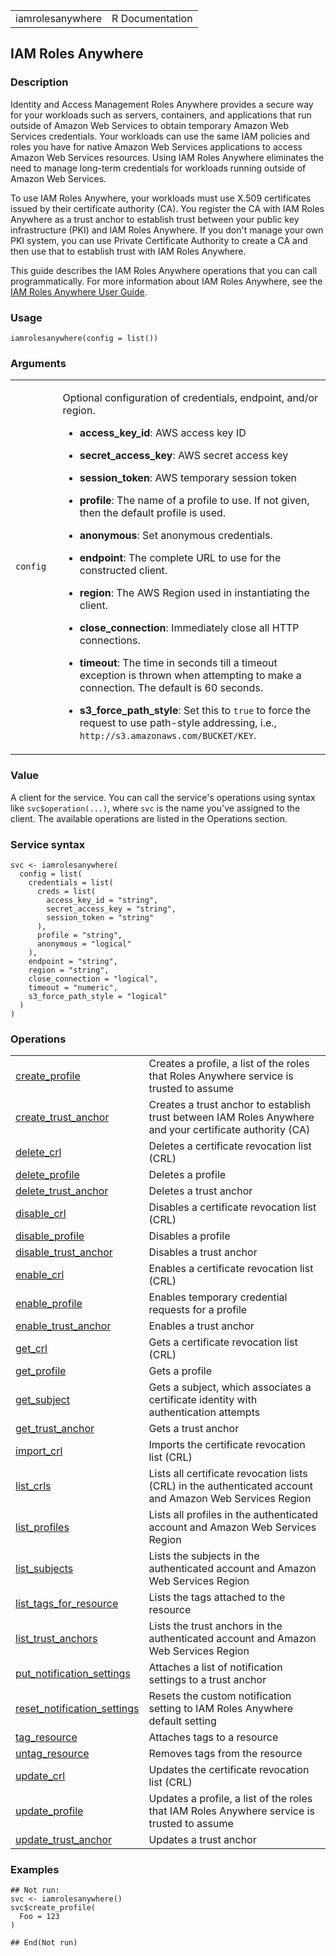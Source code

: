 <table style="width: 100%;">
<tbody>
<tr class="odd">
<td>iamrolesanywhere</td>
<td style="text-align: right;">R Documentation</td>
</tr>
</tbody>
</table>

## IAM Roles Anywhere

### Description

Identity and Access Management Roles Anywhere provides a secure way for
your workloads such as servers, containers, and applications that run
outside of Amazon Web Services to obtain temporary Amazon Web Services
credentials. Your workloads can use the same IAM policies and roles you
have for native Amazon Web Services applications to access Amazon Web
Services resources. Using IAM Roles Anywhere eliminates the need to
manage long-term credentials for workloads running outside of Amazon Web
Services.

To use IAM Roles Anywhere, your workloads must use X.509 certificates
issued by their certificate authority (CA). You register the CA with IAM
Roles Anywhere as a trust anchor to establish trust between your public
key infrastructure (PKI) and IAM Roles Anywhere. If you don't manage
your own PKI system, you can use Private Certificate Authority to create
a CA and then use that to establish trust with IAM Roles Anywhere.

This guide describes the IAM Roles Anywhere operations that you can call
programmatically. For more information about IAM Roles Anywhere, see the
[IAM Roles Anywhere User
Guide](https://docs.aws.amazon.com/rolesanywhere/latest/userguide/introduction.html).

### Usage

    iamrolesanywhere(config = list())

### Arguments

<table>
<colgroup>
<col style="width: 15%" />
<col style="width: 85%" />
</colgroup>
<tbody>
<tr class="odd">
<td><code id="iamrolesanywhere_:_config">config</code></td>
<td><p>Optional configuration of credentials, endpoint, and/or
region.</p>
<ul>
<li><p><strong>access_key_id</strong>: AWS access key ID</p></li>
<li><p><strong>secret_access_key</strong>: AWS secret access
key</p></li>
<li><p><strong>session_token</strong>: AWS temporary session
token</p></li>
<li><p><strong>profile</strong>: The name of a profile to use. If not
given, then the default profile is used.</p></li>
<li><p><strong>anonymous</strong>: Set anonymous credentials.</p></li>
<li><p><strong>endpoint</strong>: The complete URL to use for the
constructed client.</p></li>
<li><p><strong>region</strong>: The AWS Region used in instantiating the
client.</p></li>
<li><p><strong>close_connection</strong>: Immediately close all HTTP
connections.</p></li>
<li><p><strong>timeout</strong>: The time in seconds till a timeout
exception is thrown when attempting to make a connection. The default is
60 seconds.</p></li>
<li><p><strong>s3_force_path_style</strong>: Set this to
<code>true</code> to force the request to use path-style addressing,
i.e., <code
style="white-space: pre;">⁠http://s3.amazonaws.com/BUCKET/KEY⁠</code>.</p></li>
</ul></td>
</tr>
</tbody>
</table>

### Value

A client for the service. You can call the service's operations using
syntax like `svc$operation(...)`, where `svc` is the name you've
assigned to the client. The available operations are listed in the
Operations section.

### Service syntax

    svc <- iamrolesanywhere(
      config = list(
        credentials = list(
          creds = list(
            access_key_id = "string",
            secret_access_key = "string",
            session_token = "string"
          ),
          profile = "string",
          anonymous = "logical"
        ),
        endpoint = "string",
        region = "string",
        close_connection = "logical",
        timeout = "numeric",
        s3_force_path_style = "logical"
      )
    )

### Operations

<table>
<tbody>
<tr class="odd">
<td style="text-align: left;"><a href="../iamrolesanywhere_create_profile/"> create_profile </a></td>
<td style="text-align: left;">Creates a profile, a list of the roles
that Roles Anywhere service is trusted to assume</td>
</tr>
<tr class="even">
<td style="text-align: left;"><a href="../iamrolesanywhere_create_trust_anchor/"> create_trust_anchor </a></td>
<td style="text-align: left;">Creates a trust anchor to establish trust
between IAM Roles Anywhere and your certificate authority (CA)</td>
</tr>
<tr class="odd">
<td style="text-align: left;"><a href="../iamrolesanywhere_delete_crl/"> delete_crl </a></td>
<td style="text-align: left;">Deletes a certificate revocation list
(CRL)</td>
</tr>
<tr class="even">
<td style="text-align: left;"><a href="../iamrolesanywhere_delete_profile/"> delete_profile </a></td>
<td style="text-align: left;">Deletes a profile</td>
</tr>
<tr class="odd">
<td style="text-align: left;"><a href="../iamrolesanywhere_delete_trust_anchor/"> delete_trust_anchor </a></td>
<td style="text-align: left;">Deletes a trust anchor</td>
</tr>
<tr class="even">
<td style="text-align: left;"><a href="../iamrolesanywhere_disable_crl/"> disable_crl </a></td>
<td style="text-align: left;">Disables a certificate revocation list
(CRL)</td>
</tr>
<tr class="odd">
<td style="text-align: left;"><a href="../iamrolesanywhere_disable_profile/"> disable_profile </a></td>
<td style="text-align: left;">Disables a profile</td>
</tr>
<tr class="even">
<td style="text-align: left;"><a href="../iamrolesanywhere_disable_trust_anchor/"> disable_trust_anchor </a></td>
<td style="text-align: left;">Disables a trust anchor</td>
</tr>
<tr class="odd">
<td style="text-align: left;"><a href="../iamrolesanywhere_enable_crl/"> enable_crl </a></td>
<td style="text-align: left;">Enables a certificate revocation list
(CRL)</td>
</tr>
<tr class="even">
<td style="text-align: left;"><a href="../iamrolesanywhere_enable_profile/"> enable_profile </a></td>
<td style="text-align: left;">Enables temporary credential requests for
a profile</td>
</tr>
<tr class="odd">
<td style="text-align: left;"><a href="../iamrolesanywhere_enable_trust_anchor/"> enable_trust_anchor </a></td>
<td style="text-align: left;">Enables a trust anchor</td>
</tr>
<tr class="even">
<td style="text-align: left;"><a href="../iamrolesanywhere_get_crl/"> get_crl </a></td>
<td style="text-align: left;">Gets a certificate revocation list
(CRL)</td>
</tr>
<tr class="odd">
<td style="text-align: left;"><a href="../iamrolesanywhere_get_profile/"> get_profile </a></td>
<td style="text-align: left;">Gets a profile</td>
</tr>
<tr class="even">
<td style="text-align: left;"><a href="../iamrolesanywhere_get_subject/"> get_subject </a></td>
<td style="text-align: left;">Gets a subject, which associates a
certificate identity with authentication attempts</td>
</tr>
<tr class="odd">
<td style="text-align: left;"><a href="../iamrolesanywhere_get_trust_anchor/"> get_trust_anchor </a></td>
<td style="text-align: left;">Gets a trust anchor</td>
</tr>
<tr class="even">
<td style="text-align: left;"><a href="../iamrolesanywhere_import_crl/"> import_crl </a></td>
<td style="text-align: left;">Imports the certificate revocation list
(CRL)</td>
</tr>
<tr class="odd">
<td style="text-align: left;"><a href="../iamrolesanywhere_list_crls/"> list_crls </a></td>
<td style="text-align: left;">Lists all certificate revocation lists
(CRL) in the authenticated account and Amazon Web Services Region</td>
</tr>
<tr class="even">
<td style="text-align: left;"><a href="../iamrolesanywhere_list_profiles/"> list_profiles </a></td>
<td style="text-align: left;">Lists all profiles in the authenticated
account and Amazon Web Services Region</td>
</tr>
<tr class="odd">
<td style="text-align: left;"><a href="../iamrolesanywhere_list_subjects/"> list_subjects </a></td>
<td style="text-align: left;">Lists the subjects in the authenticated
account and Amazon Web Services Region</td>
</tr>
<tr class="even">
<td style="text-align: left;"><a href="../iamrolesanywhere_list_tags_for_resource/"> list_tags_for_resource </a></td>
<td style="text-align: left;">Lists the tags attached to the
resource</td>
</tr>
<tr class="odd">
<td style="text-align: left;"><a href="../iamrolesanywhere_list_trust_anchors/"> list_trust_anchors </a></td>
<td style="text-align: left;">Lists the trust anchors in the
authenticated account and Amazon Web Services Region</td>
</tr>
<tr class="even">
<td style="text-align: left;"><a href="../iamrolesanywhere_put_notification_settings/"> put_notification_settings </a></td>
<td style="text-align: left;">Attaches a list of notification settings
to a trust anchor</td>
</tr>
<tr class="odd">
<td style="text-align: left;"><a href="../iamrolesanywhere_reset_notification_settings/"> reset_notification_settings </a></td>
<td style="text-align: left;">Resets the custom notification setting to
IAM Roles Anywhere default setting</td>
</tr>
<tr class="even">
<td style="text-align: left;"><a href="../iamrolesanywhere_tag_resource/"> tag_resource </a></td>
<td style="text-align: left;">Attaches tags to a resource</td>
</tr>
<tr class="odd">
<td style="text-align: left;"><a href="../iamrolesanywhere_untag_resource/"> untag_resource </a></td>
<td style="text-align: left;">Removes tags from the resource</td>
</tr>
<tr class="even">
<td style="text-align: left;"><a href="../iamrolesanywhere_update_crl/"> update_crl </a></td>
<td style="text-align: left;">Updates the certificate revocation list
(CRL)</td>
</tr>
<tr class="odd">
<td style="text-align: left;"><a href="../iamrolesanywhere_update_profile/"> update_profile </a></td>
<td style="text-align: left;">Updates a profile, a list of the roles
that IAM Roles Anywhere service is trusted to assume</td>
</tr>
<tr class="even">
<td style="text-align: left;"><a href="../iamrolesanywhere_update_trust_anchor/"> update_trust_anchor </a></td>
<td style="text-align: left;">Updates a trust anchor</td>
</tr>
</tbody>
</table>

### Examples

    ## Not run: 
    svc <- iamrolesanywhere()
    svc$create_profile(
      Foo = 123
    )

    ## End(Not run)

